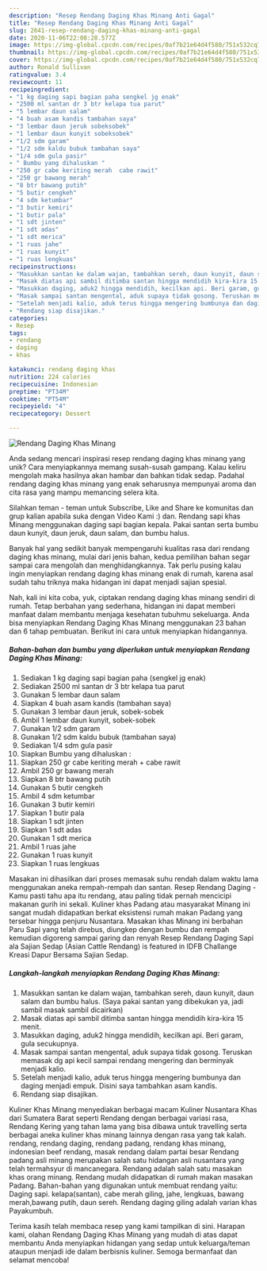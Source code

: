 ```yaml
---
description: "Resep Rendang Daging Khas Minang Anti Gagal"
title: "Resep Rendang Daging Khas Minang Anti Gagal"
slug: 2641-resep-rendang-daging-khas-minang-anti-gagal
date: 2020-11-06T22:08:28.577Z
image: https://img-global.cpcdn.com/recipes/0af7b21e64d4f580/751x532cq70/rendang-daging-khas-minang-foto-resep-utama.jpg
thumbnail: https://img-global.cpcdn.com/recipes/0af7b21e64d4f580/751x532cq70/rendang-daging-khas-minang-foto-resep-utama.jpg
cover: https://img-global.cpcdn.com/recipes/0af7b21e64d4f580/751x532cq70/rendang-daging-khas-minang-foto-resep-utama.jpg
author: Ronald Sullivan
ratingvalue: 3.4
reviewcount: 11
recipeingredient:
- "1 kg daging sapi bagian paha sengkel jg enak"
- "2500 ml santan dr 3 btr kelapa tua parut"
- "5 lembar daun salam"
- "4 buah asam kandis tambahan saya"
- "3 lembar daun jeruk sobeksobek"
- "1 lembar daun kunyit sobeksobek"
- "1/2 sdm garam"
- "1/2 sdm kaldu bubuk tambahan saya"
- "1/4 sdm gula pasir"
- " Bumbu yang dihaluskan "
- "250 gr cabe keriting merah  cabe rawit"
- "250 gr bawang merah"
- "8 btr bawang putih"
- "5 butir cengkeh"
- "4 sdm ketumbar"
- "3 butir kemiri"
- "1 butir pala"
- "1 sdt jinten"
- "1 sdt adas"
- "1 sdt merica"
- "1 ruas jahe"
- "1 ruas kunyit"
- "1 ruas lengkuas"
recipeinstructions:
- "Masukkan santan ke dalam wajan, tambahkan sereh, daun kunyit, daun salam dan bumbu halus. (Saya pakai santan yang dibekukan ya, jadi sambil masak sambil dicairkan)"
- "Masak diatas api sambil ditimba santan hingga mendidih kira-kira 15 menit."
- "Masukkan daging, aduk2 hingga mendidih, kecilkan api. Beri garam, gula secukupnya."
- "Masak sampai santan mengental, aduk supaya tidak gosong. Teruskan memasak dg api kecil sampai rendang mengering dan berminyak menjadi kalio."
- "Setelah menjadi kalio, aduk terus hingga mengering bumbunya dan daging menjadi empuk. Disini saya tambahkan asam kandis."
- "Rendang siap disajikan."
categories:
- Resep
tags:
- rendang
- daging
- khas

katakunci: rendang daging khas 
nutrition: 224 calories
recipecuisine: Indonesian
preptime: "PT34M"
cooktime: "PT54M"
recipeyield: "4"
recipecategory: Dessert

---
```



![Rendang Daging Khas Minang](https://img-global.cpcdn.com/recipes/0af7b21e64d4f580/751x532cq70/rendang-daging-khas-minang-foto-resep-utama.jpg)

Anda sedang mencari inspirasi resep rendang daging khas minang yang unik? Cara menyiapkannya memang susah-susah gampang. Kalau keliru mengolah maka hasilnya akan hambar dan bahkan tidak sedap. Padahal rendang daging khas minang yang enak seharusnya mempunyai aroma dan cita rasa yang mampu memancing selera kita.

Silahkan teman - teman untuk Subscribe, Like and Share ke komunitas dan grup kalian apabila suka dengan Video Kami :) dan. Rendang sapi khas Minang menggunakan daging sapi bagian kepala. Pakai santan serta bumbu daun kunyit, daun jeruk, daun salam, dan bumbu halus.

Banyak hal yang sedikit banyak mempengaruhi kualitas rasa dari rendang daging khas minang, mulai dari jenis bahan, kedua pemilihan bahan segar sampai cara mengolah dan menghidangkannya. Tak perlu pusing kalau ingin menyiapkan rendang daging khas minang enak di rumah, karena asal sudah tahu triknya maka hidangan ini dapat menjadi sajian spesial.


Nah, kali ini kita coba, yuk, ciptakan rendang daging khas minang sendiri di rumah. Tetap berbahan yang sederhana, hidangan ini dapat memberi manfaat dalam membantu menjaga kesehatan tubuhmu sekeluarga. Anda bisa menyiapkan Rendang Daging Khas Minang menggunakan 23 bahan dan 6 tahap pembuatan. Berikut ini cara untuk menyiapkan hidangannya.

<!--inarticleads1-->

##### Bahan-bahan dan bumbu yang diperlukan untuk menyiapkan Rendang Daging Khas Minang:

1. Sediakan 1 kg daging sapi bagian paha (sengkel jg enak)
1. Sediakan 2500 ml santan dr 3 btr kelapa tua parut
1. Gunakan 5 lembar daun salam
1. Siapkan 4 buah asam kandis (tambahan saya)
1. Gunakan 3 lembar daun jeruk, sobek-sobek
1. Ambil 1 lembar daun kunyit, sobek-sobek
1. Gunakan 1/2 sdm garam
1. Gunakan 1/2 sdm kaldu bubuk (tambahan saya)
1. Sediakan 1/4 sdm gula pasir
1. Siapkan  Bumbu yang dihaluskan :
1. Siapkan 250 gr cabe keriting merah + cabe rawit
1. Ambil 250 gr bawang merah
1. Siapkan 8 btr bawang putih
1. Gunakan 5 butir cengkeh
1. Ambil 4 sdm ketumbar
1. Gunakan 3 butir kemiri
1. Siapkan 1 butir pala
1. Siapkan 1 sdt jinten
1. Siapkan 1 sdt adas
1. Gunakan 1 sdt merica
1. Ambil 1 ruas jahe
1. Gunakan 1 ruas kunyit
1. Siapkan 1 ruas lengkuas


Masakan ini dihasilkan dari proses memasak suhu rendah dalam waktu lama menggunakan aneka rempah-rempah dan santan. Resep Rendang Daging - Kamu pasti tahu apa itu rendang, atau paling tidak pernah mencicipi makanan gurih ini sekali. Kuliner khas Padang atau masyarakat Minang ini sangat mudah didapatkan berkat eksistensi rumah makan Padang yang tersebar hingga penjuru Nusantara. Masakan khas Minang ini berbahan Paru Sapi yang telah direbus, diungkep dengan bumbu dan rempah kemudian digoreng sampai garing dan renyah Resep Rendang Daging Sapi ala Sajian Sedap (Asian Cattle Rendang) is featured in IDFB Challange Kreasi Dapur Bersama Sajian Sedap. 

<!--inarticleads2-->

##### Langkah-langkah menyiapkan Rendang Daging Khas Minang:

1. Masukkan santan ke dalam wajan, tambahkan sereh, daun kunyit, daun salam dan bumbu halus. (Saya pakai santan yang dibekukan ya, jadi sambil masak sambil dicairkan)
1. Masak diatas api sambil ditimba santan hingga mendidih kira-kira 15 menit.
1. Masukkan daging, aduk2 hingga mendidih, kecilkan api. Beri garam, gula secukupnya.
1. Masak sampai santan mengental, aduk supaya tidak gosong. Teruskan memasak dg api kecil sampai rendang mengering dan berminyak menjadi kalio.
1. Setelah menjadi kalio, aduk terus hingga mengering bumbunya dan daging menjadi empuk. Disini saya tambahkan asam kandis.
1. Rendang siap disajikan.


Kuliner Khas Minang menyediakan berbagai macam Kuliner Nusantara Khas dari Sumatera Barat seperti Rendang dengan berbagai variasi rasa, Rendang Kering yang tahan lama yang bisa dibawa untuk travelling serta berbagai aneka kuliner khas minang lainnya dengan rasa yang tak kalah. rendang, rendang daging, rendang padang, rendang khas minang, indonesian beef rendang, masak rendang dalam partai besar Rendang padang asli minang merupakan salah satu hidangan asli nusantara yang telah termahsyur di mancanegara. Rendang adalah salah satu masakan khas orang minang. Rendang mudah didapatkan di rumah makan masakan Padang. Bahan-bahan yang digunakan untuk membuat rendang yaitu: Daging sapi. kelapa(santan), cabe merah giling, jahe, lengkuas, bawang merah,bawang putih, daun sereh. Rendang daging giling adalah varian khas Payakumbuh. 

Terima kasih telah membaca resep yang kami tampilkan di sini. Harapan kami, olahan Rendang Daging Khas Minang yang mudah di atas dapat membantu Anda menyiapkan hidangan yang sedap untuk keluarga/teman ataupun menjadi ide dalam berbisnis kuliner. Semoga bermanfaat dan selamat mencoba!
